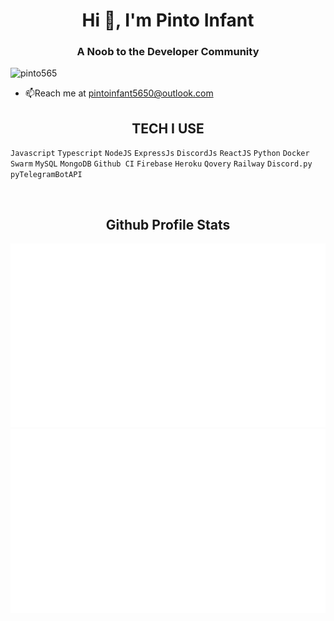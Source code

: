 <h1 align="center">Hi 👋, I'm Pinto Infant</h1>
<h3 align="center">A Noob to the Developer Community</h3>

<p align="left"> <img src="https://komarev.com/ghpvc/?username=pinto565&label=Profile%20views&color=0e75b6&style=flat" alt="pinto565" /> </p>

- 📫Reach me at pintoinfant5650@outlook.com

<h2 align="center">TECH I USE</h2>

`Javascript` `Typescript` `NodeJS` `ExpressJs` `DiscordJs` `ReactJS` `Python` `Docker Swarm` `MySQL` `MongoDB` `Github CI` `Firebase` `Heroku` `Qovery` `Railway` `Discord.py` `pyTelegramBotAPI`


<br>


<h2 align="center">Github Profile Stats</h2>
<p align="center">
      <img src="https://raw.githubusercontent.com/Pinto565/github-stats/master/generated/overview.svg">
     <img src="https://raw.githubusercontent.com/Pinto565/github-stats/master/generated/languages.svg">
<!--  <img src="https://github-readme-stats.vercel.app/api?username=Pinto565">
  <img src="https://github-readme-streak-stats.herokuapp.com/?user=Pinto565">
  <img src="https://activity-graph.herokuapp.com/graph?username=Pinto565">
  <!--<img src="https://activity-graph.herokuapp.com/graph?username=Pinto565">-->
</p>
<!--<p align="center">
  <img src="https://activity-graph.herokuapp.com/graph?username=Pinto565&bg_color=fff&color=708090&line=42B883&point=42B883&area=true&hide_border=true">
  </p>
<br>

<p align="center">
     <img src="https://github-readme-stats.vercel.app/api/top-langs/?username=Pinto565&hide=pug">
</p>-->
